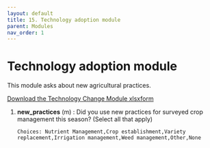```yaml
---
layout: default
title: 15. Technology adoption module
parent: Modules
nav_order: 1
---
```


# Technology adoption module

This module asks about new agricultural practices.


<a href="../Modules/df_tracking_tech.xlsx" download> Download the Technology Change Module xlsxform </a>


1.  **new_practices**    (m) : Did you use new practices for surveyed crop management this season? (Select all that apply)  

        Choices: Nutrient Management,Crop establishment,Variety replacement,Irrigation management,Weed management,Other,None

